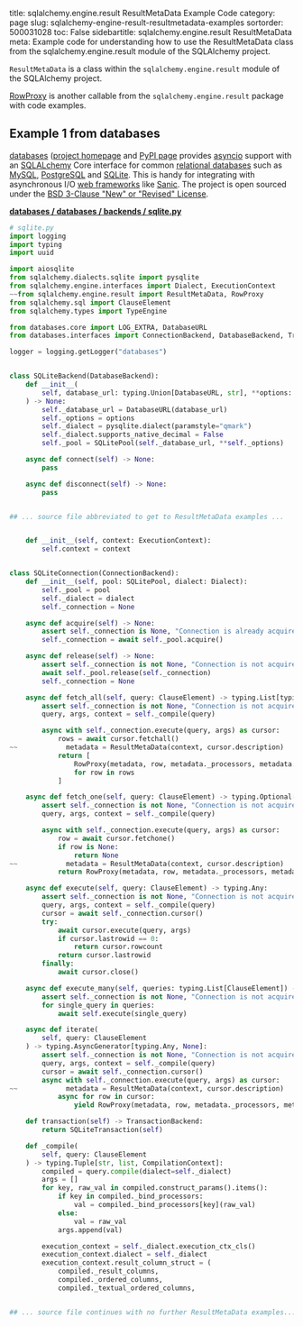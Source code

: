 title: sqlalchemy.engine.result ResultMetaData Example Code
category: page
slug: sqlalchemy-engine-result-resultmetadata-examples
sortorder: 500031028
toc: False
sidebartitle: sqlalchemy.engine.result ResultMetaData
meta: Example code for understanding how to use the ResultMetaData class from the sqlalchemy.engine.result module of the SQLAlchemy project.


`ResultMetaData` is a class within the `sqlalchemy.engine.result` module of the SQLAlchemy project.

<a href="/sqlalchemy-engine-result-rowproxy-examples.html">RowProxy</a>
is another callable from the `sqlalchemy.engine.result` package with code examples.

## Example 1 from databases
[databases](https://github.com/encode/databases)
([project homepage](https://www.encode.io/databases/)
and
[PyPI page](https://pypi.org/project/databases/) provides
[asyncio](https://docs.python.org/3/library/asyncio.html) support
with an [SQLALchemy](/sqlalchemy.html) Core interface for common
[relational databases](/databases.html) such as [MySQL](/mysql.html),
[PostgreSQL](/postgresql.html) and [SQLite](/sqlite.html). This is
handy for integrating with asynchronous I/O
[web frameworks](/web-frameworks.html) like [Sanic](/sanic.html).
The project is open sourced under the
[BSD 3-Clause "New" or "Revised" License](https://github.com/encode/databases/blob/master/LICENSE.md).

[**databases / databases / backends / sqlite.py**](https://github.com/encode/databases/blob/master/databases/backends/sqlite.py)

```python
# sqlite.py
import logging
import typing
import uuid

import aiosqlite
from sqlalchemy.dialects.sqlite import pysqlite
from sqlalchemy.engine.interfaces import Dialect, ExecutionContext
~~from sqlalchemy.engine.result import ResultMetaData, RowProxy
from sqlalchemy.sql import ClauseElement
from sqlalchemy.types import TypeEngine

from databases.core import LOG_EXTRA, DatabaseURL
from databases.interfaces import ConnectionBackend, DatabaseBackend, TransactionBackend

logger = logging.getLogger("databases")


class SQLiteBackend(DatabaseBackend):
    def __init__(
        self, database_url: typing.Union[DatabaseURL, str], **options: typing.Any
    ) -> None:
        self._database_url = DatabaseURL(database_url)
        self._options = options
        self._dialect = pysqlite.dialect(paramstyle="qmark")
        self._dialect.supports_native_decimal = False
        self._pool = SQLitePool(self._database_url, **self._options)

    async def connect(self) -> None:
        pass

    async def disconnect(self) -> None:
        pass


## ... source file abbreviated to get to ResultMetaData examples ...


    def __init__(self, context: ExecutionContext):
        self.context = context


class SQLiteConnection(ConnectionBackend):
    def __init__(self, pool: SQLitePool, dialect: Dialect):
        self._pool = pool
        self._dialect = dialect
        self._connection = None

    async def acquire(self) -> None:
        assert self._connection is None, "Connection is already acquired"
        self._connection = await self._pool.acquire()

    async def release(self) -> None:
        assert self._connection is not None, "Connection is not acquired"
        await self._pool.release(self._connection)
        self._connection = None

    async def fetch_all(self, query: ClauseElement) -> typing.List[typing.Mapping]:
        assert self._connection is not None, "Connection is not acquired"
        query, args, context = self._compile(query)

        async with self._connection.execute(query, args) as cursor:
            rows = await cursor.fetchall()
~~            metadata = ResultMetaData(context, cursor.description)
            return [
                RowProxy(metadata, row, metadata._processors, metadata._keymap)
                for row in rows
            ]

    async def fetch_one(self, query: ClauseElement) -> typing.Optional[typing.Mapping]:
        assert self._connection is not None, "Connection is not acquired"
        query, args, context = self._compile(query)

        async with self._connection.execute(query, args) as cursor:
            row = await cursor.fetchone()
            if row is None:
                return None
~~            metadata = ResultMetaData(context, cursor.description)
            return RowProxy(metadata, row, metadata._processors, metadata._keymap)

    async def execute(self, query: ClauseElement) -> typing.Any:
        assert self._connection is not None, "Connection is not acquired"
        query, args, context = self._compile(query)
        cursor = await self._connection.cursor()
        try:
            await cursor.execute(query, args)
            if cursor.lastrowid == 0:
                return cursor.rowcount
            return cursor.lastrowid
        finally:
            await cursor.close()

    async def execute_many(self, queries: typing.List[ClauseElement]) -> None:
        assert self._connection is not None, "Connection is not acquired"
        for single_query in queries:
            await self.execute(single_query)

    async def iterate(
        self, query: ClauseElement
    ) -> typing.AsyncGenerator[typing.Any, None]:
        assert self._connection is not None, "Connection is not acquired"
        query, args, context = self._compile(query)
        cursor = await self._connection.cursor()
        async with self._connection.execute(query, args) as cursor:
~~            metadata = ResultMetaData(context, cursor.description)
            async for row in cursor:
                yield RowProxy(metadata, row, metadata._processors, metadata._keymap)

    def transaction(self) -> TransactionBackend:
        return SQLiteTransaction(self)

    def _compile(
        self, query: ClauseElement
    ) -> typing.Tuple[str, list, CompilationContext]:
        compiled = query.compile(dialect=self._dialect)
        args = []
        for key, raw_val in compiled.construct_params().items():
            if key in compiled._bind_processors:
                val = compiled._bind_processors[key](raw_val)
            else:
                val = raw_val
            args.append(val)

        execution_context = self._dialect.execution_ctx_cls()
        execution_context.dialect = self._dialect
        execution_context.result_column_struct = (
            compiled._result_columns,
            compiled._ordered_columns,
            compiled._textual_ordered_columns,


## ... source file continues with no further ResultMetaData examples...

```

